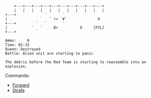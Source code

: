 
```
    +---+---+---+---+---+---+---+---+---+---+
    |   |   |   |   |   |   |   |   |   |   |
+---+             `       `
|               `   ` r> `#`              O
+---+         `   `       `
|           `   `     B>          O     [FTL]
+---+         `
```

```
Ammo:     0
Time: 01:15
Queen: Destroyed
Battle: Alien unit are starting to panic

The debris before the Red Team is starting to reassemble into an explosion.
```


Commands:
- [Forward](./SPACE-5-1-B.md)
- [Strafe](./SPACE-5-1-A.md)

